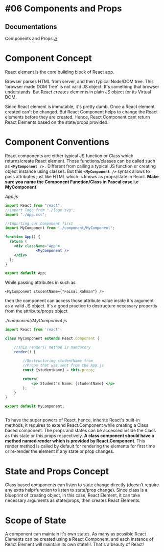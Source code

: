 # #06 Components and Props

## Documentations

Components and Props [↗](https://reactjs.org/docs/components-and-props.html)

# Component Concept

React element is the core building block of React app.

Browser parses HTML from server, and then typical Node/DOM tree. This 'browser made DOM Tree' is not valid JS object. It's something that browser understands. But React creates elements in plain JS object for its Virtual DOM.

Since React element is immutable, it's pretty dumb. Once a React element created can't be changed. But React Component helps to change the React elements before they are created. Hence, React Component cant return React Elements based on the state/props provided.

# Component Conventions

React components are either typical JS function or Class which returns/create React element. Those functions/classes can be called such as **`<MyComponent />`** . Different from calling a typical JS function or creating object instance using classes. But this **`<MyComponent />`** syntax allows to pass attributes just like HTML which is knows as props/state in React. **Make sure you name the Component Function/Class in Pascal case i.e MyComponent**.

*App.js*

```jsx
import React from "react";
//import logo from "./logo.svg";
import "./App.css";

//Importing our Component first
import MyComponent from './component/MyComponent';

function App() {
  return (
    <div className="App">
		      <MyComponent />
    </div>
  );
}

export default App;
```

While passing attributes in <ComponentName/> such as 

`<MyComponent studentName={"Faisal Rahman"} />`

then the component can access those attribute value inside it's argument as a valid JS object. It's a good practice to destructure necessary propertis from the attribute/props object.

*./component/MyComponent.js*

```jsx
import React from 'react';

class MyComponent extends React.Component {

	//This render() method is mandatory
	render() {

		//Destructuring studentName from 
		//Props that was sent from the App.js
		const {studentName} = this.props; 
		
		return(
			<p> Student's Name: {studentName} </p>
		);
	}
}

export default MyComponent;
			
```

To have the super powers of React, hence, inherite React's built-in methods, it requires to extend React.Component while creating a Class based component. The props and states can be accessed inside the Class as this.state or this.props  respectively. **A class component should have a method named *render* which is provided by React.Component**. This render method is called by default for rendering the elements for first time or re-render the element if any state or prop changes.

# State and Props Concept

Class based components can listen to state change directly (doesn't require any extra help/function to listen to state/prop change). Since class is a blueprint of creating object, in this case, React Element, it can take necessary arguments as state/props, then creates React Elements.

# Scope of State

A component can maintain it's own states. As many as possible React Elements can be created using a React Component, and each instance of React Element will maintain its own state!!!. That's a beauty of React!